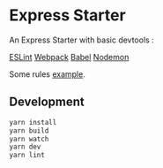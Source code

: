 # Express Starter

An Express Starter with basic devtools :

[ESLint](https://eslint.org/)
[Webpack](https://webpack.js.org/)
[Babel](https://babeljs.io/)
[Nodemon](https://github.com/remy/nodemon)

Some rules [example](https://gist.github.com/nkbt/9efd4facb391edbf8048).

## Development

```sh
yarn install
yarn build
yarn watch
yarn dev
yarn lint
```
